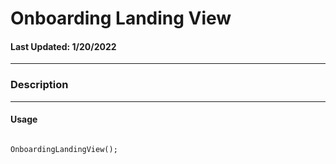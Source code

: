 # Onboarding Landing View
#### Last Updated: 1/20/2022
--------------------

### Description 

--------------------

#### Usage 

~~~

OnboardingLandingView();

~~~